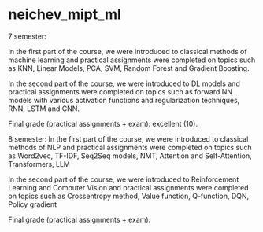 # neichev_mipt_ml
7 semester:

In the first part of the course, we were introduced to classical methods of machine learning and practical assignments were completed on topics such as KNN, Linear Models, PCA, SVM, Random Forest and Gradient Boosting.

In the second part of the course, we were introduced to DL models and practical assignments were completed on topics such as forward NN models with various activation functions and regularization techniques, RNN, LSTM and CNN.

Final grade (practical assignments + exam): excellent (10).


8 semester:
In the first part of the course, we were introduced to classical methods of NLP and practical assignments were completed on topics such as Word2vec, TF-IDF, Seq2Seq models, NMT, Attention and Self-Attention, Transformers, LLM

In the second part of the course, we were introduced to Reinforcement Learning and Computer Vision and practical assignments were completed on topics such as Crossentropy method, Value function, Q-function, DQN, Policy gradient


Final grade (practical assignments + exam): 
